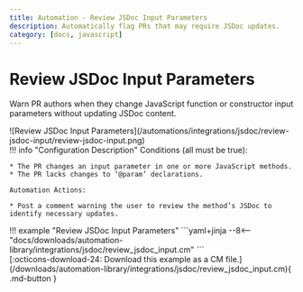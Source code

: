 ```yaml
---
title: Automation - Review JSDoc Input Parameters
description: Automatically flag PRs that may require JSDoc updates.
category: [docs, javascript]
---
```

# Review JSDoc Input Parameters

Warn PR authors when they change JavaScript function or constructor input parameters without updating JSDoc content.


<div class="automationImage" markdown="1">
![Review JSDoc Input Parameters](/automations/integrations/jsdoc/review-jsdoc-input/review-jsdoc-input.png)
</div>
<div class="automationDescription" markdown="1">
!!! info "Configuration Description"
    Conditions (all must be true):

    * The PR changes an input parameter in one or more JavaScript methods.
    * The PR lacks changes to ‘@param’ declarations.

    Automation Actions:

    * Post a comment warning the user to review the method’s JSDoc to identify necessary updates.

</div>
<div class="automationExample" markdown="1">
!!! example "Review JSDoc Input Parameters"
    ```yaml+jinja
    --8<-- "docs/downloads/automation-library/integrations/jsdoc/review_jsdoc_input.cm"
    ```
    <div class="result" markdown>
      <span>
      [:octicons-download-24: Download this example as a CM file.](/downloads/automation-library/integrations/jsdoc/review_jsdoc_input.cm){ .md-button }
      </span>
    </div>
</div>
